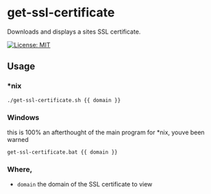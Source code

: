 # get-ssl-certificate
Downloads and displays a sites SSL certificate.

[![License: MIT](https://img.shields.io/badge/License-MIT-yellow.svg)](https://opensource.org/licenses/MIT)

## Usage
### *nix
```
./get-ssl-certificate.sh {{ domain }}
```
### Windows
this is 100% an afterthought of the main program for *nix, youve been warned
```
get-ssl-certificate.bat {{ domain }}
```
### Where,
 * `domain` the domain of the SSL certificate to view
